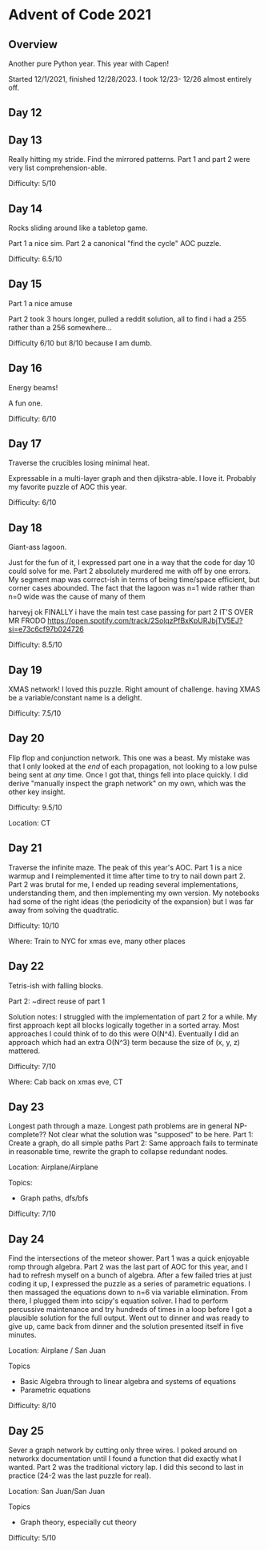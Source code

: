 # Advent of Code 2021
## Overview
Another pure Python year. This year with Capen!

Started 12/1/2021, finished 12/28/2023. I took 12/23- 12/26 almost entirely off. 

## Day 12

## Day 13
Really hitting my stride. Find the mirrored patterns. Part 1 and part 2 were very list comprehension-able.

Difficulty: 5/10

## Day 14
Rocks sliding around like a tabletop game. 

Part 1 a nice sim.
Part 2 a canonical "find the cycle" AOC puzzle.

Difficulty: 6.5/10

## Day 15
Part 1 a nice amuse

Part 2 took 3 hours longer, pulled a reddit solution, all to find i had a 255 rather than a 256 somewhere...

Difficulty 6/10 but 8/10 because I am dumb.

## Day 16
Energy beams!

A fun one. 

Difficulty: 6/10

## Day 17
Traverse the crucibles losing minimal heat. 

Expressable in a multi-layer graph and then djikstra-able. I love it. Probably my favorite puzzle of AOC this year.

Difficulty: 6/10

## Day 18
Giant-ass lagoon.

Just for the fun of it, I expressed part one in a way that the code for day 10 could solve for me. Part 2 absolutely murdered me with off by one errors. My segment map was correct-ish in terms of being time/space efficient, but corner cases abounded. The fact that the lagoon was n=1 wide rather than n=0 wide was the cause of many of them

harveyj
  ok FINALLY
  i have the main test case passing for part 2
  IT'S OVER MR FRODO
  https://open.spotify.com/track/2SolqzPfBxKpURJbjTV5EJ?si=e73c6cf97b024726

Difficulty: 8.5/10

## Day 19
XMAS network! I loved this puzzle. Right amount of challenge. having XMAS be a variable/constant name is a delight. 

Difficulty: 7.5/10

## Day 20
Flip flop and conjunction network. This one was a beast. My mistake was that I only looked at the *end* of each propagation, not looking to a low pulse being sent at *any* time. Once I got that, things fell into place quickly. I did derive "manually inspect the graph network" on my own, which was the other key insight.

Difficulty: 9.5/10

Location: CT

## Day 21
Traverse the infinite maze. The peak of this year's AOC.
Part 1 is a nice warmup and I reimplemented it time after time to try to nail down part 2. 
Part 2 was brutal for me, I ended up reading several implementations, understanding them, and then implementing my own version. My notebooks had some of the right ideas (the periodicity of the expansion) but I was far away from solving the quadtratic. 

Difficulty: 10/10

Where: Train to NYC for xmas eve, many other places

## Day 22
Tetris-ish with falling blocks. 

Part 2: ~direct reuse of part 1

Solution notes: I struggled with the implementation of part 2 for a while. My first approach kept all blocks logically together in a sorted array. Most approaches I could think of to do this were O(N^4). Eventually I did an approach which had an extra O(N^3) term because the size of (x, y, z) mattered. 

Difficulty: 7/10

Where: Cab back on xmas eve, CT

## Day 23

Longest path through a maze. Longest path problems are in general NP-complete?? Not clear what the solution was "supposed" to be here.
Part 1: Create a graph, do all simple paths
Part 2: Same approach fails to terminate in reasonable time, rewrite the graph to collapse redundant nodes.

Location: Airplane/Airplane 

Topics:
* Graph paths, dfs/bfs

Difficulty: 7/10

## Day 24
Find the intersections of the meteor shower. Part 1 was a quick enjoyable romp through algebra. Part 2 was the last part of AOC for this year, and I had to refresh myself on a bunch of algebra. After a few failed tries at just coding it up, I expressed the puzzle as a series of parametric equations. I then massaged the equations down to n=6 via variable elimination. From there, I plugged them into scipy's equation solver. I had to perform percussive maintenance and try hundreds of times in a loop before I got a plausible solution for the full output. Went out to dinner and was ready to give up, came back from dinner and the solution presented itself in five minutes. 

Location: Airplane / San Juan

Topics
* Basic Algebra through to linear algebra and systems of equations
* Parametric equations

Difficulty: 8/10

## Day 25
Sever a graph network by cutting only three wires. I poked around on networkx documentation until I found a function that did exactly what I wanted. Part 2 was the traditional victory lap. I did this second to last in practice (24-2 was the last puzzle for real).

Location: San Juan/San Juan

Topics
* Graph theory, especially cut theory

Difficulty: 5/10

